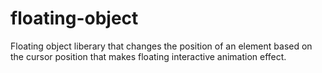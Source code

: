 # floating-object
Floating object liberary that changes the position of an element based on the cursor position that makes floating interactive animation effect.
